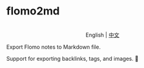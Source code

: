 # flomo2md

<p align="center">
    <br> English | <a href="README-zh.md">中文</a>
</p>

<p>Export Flomo notes to Markdown file.</p>
<p>Support for exporting backlinks, tags, and images. 🌄</p>